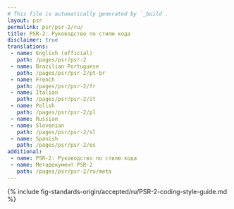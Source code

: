 ```yaml
---
# This file is automatically generated by `_build`.
layout: psr
permalink: psr/psr-2/ru/
title: PSR-2: Руководство по стилю кода
disclaimer: true
translations:
 - name: English (official)
   path: /pages/psr/psr-2
 - name: Brazilian Portuguese
   path: /pages/psr/psr-2/pt-br
 - name: French
   path: /pages/psr/psr-2/fr
 - name: Italian
   path: /pages/psr/psr-2/it
 - name: Polish
   path: /pages/psr/psr-2/pl
 - name: Russian
 - name: Slovenian
   path: /pages/psr/psr-2/sl
 - name: Spanish
   path: /pages/psr/psr-2/es
additional:
 - name: PSR-2: Руководство по стилю кода
 - name: Метадокумент PSR-2
   path: /pages/psr/psr-2/ru/meta
---
```


{% include fig-standards-origin/accepted/ru/PSR-2-coding-style-guide.md %}